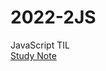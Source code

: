 # 2022-2JS
JavaScript TIL \
[Study Note](https://walnut-flyaway-f2b.notion.site/2-8270c0dfeff341edae0a4f9cb55d4e4a)
